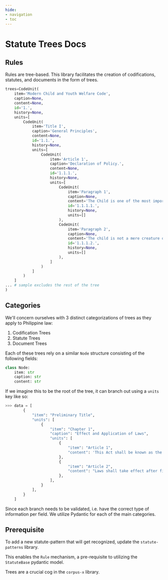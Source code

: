 ```yaml
---
hide:
- navigation
- toc
---
```

# Statute Trees Docs

## Rules

Rules are tree-based. This library facilitates the creation of codifications, statutes, and documents in the form of trees.

```py
trees=CodeUnit(
    item='Modern Child and Youth Welfare Code',
    caption=None,
    content=None,
    id='1.',
    history=None,
    units=[
        CodeUnit(
            item='Title I',
            caption='General Principles',
            content=None,
            id='1.1.',
            history=None,
            units=[
                CodeUnit(
                    item='Article 1',
                    caption='Declaration of Policy.',
                    content=None,
                    id='1.1.1.',
                    history=None,
                    units=[
                        CodeUnit(
                            item='Paragraph 1',
                            caption=None,
                            content='The Child is one of the most important assets of the nation. Every effort should be exerted to promote his welfare and enhance his opportunities for a useful and happy life.',
                            id='1.1.1.1.',
                            history=None,
                            units=[]
                        ),
                        CodeUnit(
                            item='Paragraph 2',
                            caption=None,
                            content='The child is not a mere creature of the State. Hence, his individual traits and aptitudes should be cultivated to the utmost insofar as they do not conflict with the general welfare.',
                            id='1.1.1.2.',
                            history=None,
                            units=[]
                        ),
                    ]
                )
            ]
        )
    ]
... # sample excludes the rest of the tree
)
```

## Categories

We'll concern ourselves with 3 distinct categorizations of trees as they apply to Philippine law:

1. Codification Trees
2. Statute Trees
3. Document Trees

Each of these trees rely on a similar `Node` structure consisting of the following fields:

```python
class Node:
    item: str
    caption: str
    content: str
```

If we imagine this to be the root of the tree, it can branch out using a `units` key like so:

```py
>>> data = [
        {
            "item": "Preliminary Title",
            "units": [
                {
                    "item": "Chapter 1",
                    "caption": "Effect and Application of Laws",
                    "units": [
                        {
                            "item": "Article 1",
                            "content": 'This Act shall be known as the "Civil Code of the Philippines." (n)\n',
                        },
                        {
                            "item": "Article 2",
                            "content": "Laws shall take effect after fifteen days following the completion of their publication either in the Official Gazette or in a newspaper of general circulation in the Philippines, unless it is otherwise provided. (1a)\n",
                        },
                    ],
                }
            ],
        }
    ]
```

Since each branch needs to be validated, i.e. have the correct type of information per field. We utilize Pydantic for each of the main categories.

## Prerequisite

To add a new statute-pattern that will get recognized, update the `statute-patterns` library.

This enables the `Rule` mechanism, a pre-requisite to utilizing the `StatuteBase` pydantic model.

Trees are a crucial cog in the `corpus-x` library.
